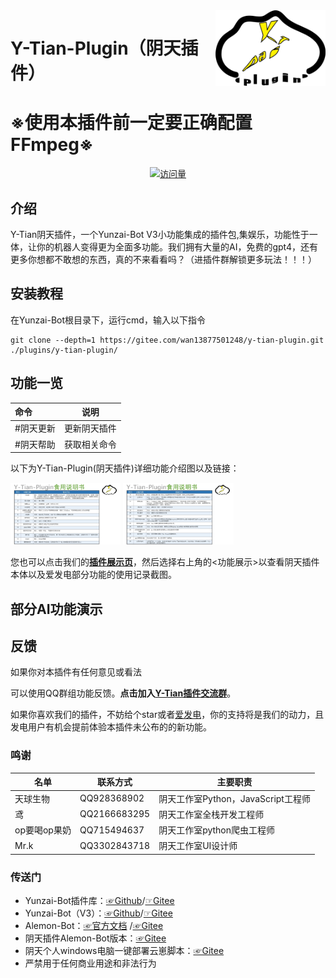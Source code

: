 <img decoding="async" align=right src="resources/logo.png" width="35%">

# Y-Tian-Plugin（阴天插件）

# ※使用本插件前一定要正确配置FFmpeg※

<div align="center">

[![访问量](https://profile-counter.glitch.me/y-tian-plugin-for-yunzai-bot/count.svg)](https://gitee.com/wan13877501248/y-tian-plugin-for-yunzai-bot.git)

</div>

## 介绍
Y-Tian阴天插件，一个Yunzai-Bot V3小功能集成的插件包,集娱乐，功能性于一体，让你的机器人变得更为全面多功能。我们拥有大量的AI，免费的gpt4，还有更多你想都不敢想的东西，真的不来看看吗？（进插件群解锁更多玩法！！！）

## 安装教程

在Yunzai-Bot根目录下，运行cmd，输入以下指令
```
git clone --depth=1 https://gitee.com/wan13877501248/y-tian-plugin.git ./plugins/y-tian-plugin/

```
## 功能一览

| 命令| 说明|
|:--------|------------|
| #阴天更新 | 更新阴天插件 |
| #阴天帮助 | 获取相关命令|

以下为Y-Tian-Plugin(阴天插件)详细功能介绍图以及链接：

<img decoding="async"  src="resources/11.JPG" width="35%">   
<img decoding="async"  src="resources/22.JPG" width="35%">   

您也可以点击我们的[**插件展示页**](https://shouquan-1315544562.cos.ap-nanjing.myqcloud.com/YT.html)，然后选择右上角的<功能展示>以查看阴天插件本体以及爱发电部分功能的使用记录截图。

## 部分AI功能演示



## 反馈

如果你对本插件有任何意见或看法

可以使用QQ群组功能反馈。**点击加入[Y-Tian插件交流群](http://qm.qq.com/cgi-bin/qm/qr?_wv=1027&k=9-rRV1zBm0H3Es3V32FXSIJdR7v4hEjY&authKey=VvpBHKV%2FnjOxT0fPSagpTCIyJ91vNgvyc0CIt40%2BY1Q2kT%2BnUKjzLjbMtRVTh%2BqW&noverify=0&group_code=756783127)**。

如果你喜欢我们的插件，不妨给个star或者[爱发电](https://afdian.net/a/Tianqiu)，你的支持将是我们的动力，且发电用户有机会提前体验本插件未公布的的新功能。

### 鸣谢

| 名单     | 联系方式     | 主要职责     |
| -------- | ------------ | ------------ |
| 天球生物 | QQ928368902 | 阴天工作室Python，JavaScript工程师 |
| 鸢    | QQ2166683295 | 阴天工作室全栈开发工程师|
| op要喝op果奶   | QQ715494637 | 阴天工作室python爬虫工程师|
| Mr.k   | QQ3302843718 | 阴天工作室UI设计师 |

### 传送门

* Yunzai-Bot插件库：[☞Github](https://github.com/yhArcadia/Yunzai-Bot-plugins-index)/[☞Gitee](https://gitee.com/yhArcadia/Yunzai-Bot-plugins-index)
* Yunzai-Bot（V3）：[☞Github](https://github.com/Le-niao/Yunzai-Bot)/[☞Gitee](https://gitee.com/Le-niao/Yunzai-Bot) 
* Alemon-Bot：[☞官方文档](http://ningmengchongshui.gitee.io/lemonade) /[☞Gitee](https://gitee.com/ningmengchongshui/alemon-bot) 
* 阴天插件Alemon-Bot版本：[☞Gitee](https://gitee.com/wan13877501248/y-tian-plugin-for-alemon-bot) 
* 阴天个人windows电脑一键部署云崽脚本：[☞Gitee](https://gitee.com/wan13877501248/yin-tian-tian-script-for-win) 
* 严禁用于任何商业用途和非法行为


